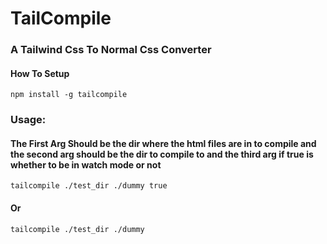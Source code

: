 # TailCompile
### A Tailwind Css To Normal Css Converter
#### How To Setup
```shell
npm install -g tailcompile
```

### Usage:
#### The First Arg Should be the dir where the html files are in to compile and the second arg should be the dir to compile to and the third arg if true is whether to be in watch mode or not
```shell
tailcompile ./test_dir ./dummy true
```
#### Or
```
tailcompile ./test_dir ./dummy
```
